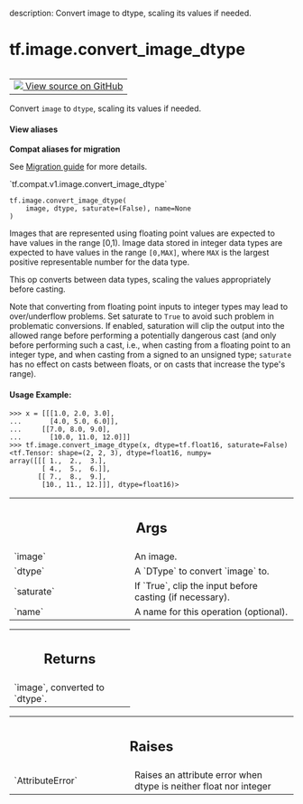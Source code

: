 description: Convert image to dtype, scaling its values if needed.

<div itemscope itemtype="http://developers.google.com/ReferenceObject">
<meta itemprop="name" content="tf.image.convert_image_dtype" />
<meta itemprop="path" content="Stable" />
</div>

# tf.image.convert_image_dtype

<!-- Insert buttons and diff -->

<table class="tfo-notebook-buttons tfo-api nocontent" align="left">
<td>
  <a target="_blank" href="https://github.com/tensorflow/tensorflow/blob/r2.4/tensorflow/python/ops/image_ops_impl.py#L2198-L2295">
    <img src="https://www.tensorflow.org/images/GitHub-Mark-32px.png" />
    View source on GitHub
  </a>
</td>
</table>



Convert `image` to `dtype`, scaling its values if needed.

<section class="expandable">
  <h4 class="showalways">View aliases</h4>
  <p>
<b>Compat aliases for migration</b>
<p>See
<a href="https://www.tensorflow.org/guide/migrate">Migration guide</a> for
more details.</p>
<p>`tf.compat.v1.image.convert_image_dtype`</p>
</p>
</section>

<pre class="devsite-click-to-copy prettyprint lang-py tfo-signature-link">
<code>tf.image.convert_image_dtype(
    image, dtype, saturate=(False), name=None
)
</code></pre>



<!-- Placeholder for "Used in" -->

Images that are represented using floating point values are expected to have
values in the range [0,1). Image data stored in integer data types are
expected to have values in the range `[0,MAX]`, where `MAX` is the largest
positive representable number for the data type.

This op converts between data types, scaling the values appropriately before
casting.

Note that converting from floating point inputs to integer types may lead to
over/underflow problems. Set saturate to `True` to avoid such problem in
problematic conversions. If enabled, saturation will clip the output into the
allowed range before performing a potentially dangerous cast (and only before
performing such a cast, i.e., when casting from a floating point to an integer
type, and when casting from a signed to an unsigned type; `saturate` has no
effect on casts between floats, or on casts that increase the type's range).

#### Usage Example:



```
>>> x = [[[1.0, 2.0, 3.0],
...       [4.0, 5.0, 6.0]],
...     [[7.0, 8.0, 9.0],
...       [10.0, 11.0, 12.0]]]
>>> tf.image.convert_image_dtype(x, dtype=tf.float16, saturate=False)
<tf.Tensor: shape=(2, 2, 3), dtype=float16, numpy=
array([[[ 1.,  2.,  3.],
        [ 4.,  5.,  6.]],
       [[ 7.,  8.,  9.],
        [10., 11., 12.]]], dtype=float16)>
```

<!-- Tabular view -->
 <table class="responsive fixed orange">
<colgroup><col width="214px"><col></colgroup>
<tr><th colspan="2"><h2 class="add-link">Args</h2></th></tr>

<tr>
<td>
`image`
</td>
<td>
An image.
</td>
</tr><tr>
<td>
`dtype`
</td>
<td>
A `DType` to convert `image` to.
</td>
</tr><tr>
<td>
`saturate`
</td>
<td>
If `True`, clip the input before casting (if necessary).
</td>
</tr><tr>
<td>
`name`
</td>
<td>
A name for this operation (optional).
</td>
</tr>
</table>



<!-- Tabular view -->
 <table class="responsive fixed orange">
<colgroup><col width="214px"><col></colgroup>
<tr><th colspan="2"><h2 class="add-link">Returns</h2></th></tr>
<tr class="alt">
<td colspan="2">
`image`, converted to `dtype`.
</td>
</tr>

</table>



<!-- Tabular view -->
 <table class="responsive fixed orange">
<colgroup><col width="214px"><col></colgroup>
<tr><th colspan="2"><h2 class="add-link">Raises</h2></th></tr>

<tr>
<td>
`AttributeError`
</td>
<td>
Raises an attribute error when dtype is neither
float nor integer
</td>
</tr>
</table>

